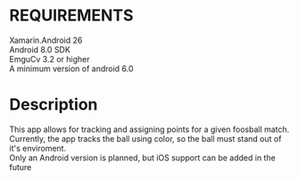 # REQUIREMENTS
Xamarin.Android 26  
Android 8.0 SDK  
EmguCv 3.2 or higher  
A minimum version of android 6.0  
# Description
This app allows for tracking and assigning points for a given foosball match.  
Currently, the app tracks the ball using color, so the ball must stand out of it's enviroment.  
Only an Android version is planned, but iOS support can be added in the future
